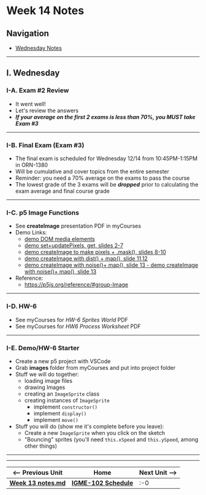 # Week 14 Notes

## Navigation

- [Wednesday Notes](#wednesday)
<!--
- [Friday Notes](#friday)
-->

<hr>


<a id="wednesday" />

## I. Wednesday

### I-A. Exam #2 Review
- It went well!
- Let's review the answers
- ***If your average on the first 2 exams is less than 70%, you MUST take Exam #3***

<hr>

### I-B. Final Exam (Exam #3)
- The final exam is scheduled for Wednesday 12/14 from 10:45PM-1:15PM in ORN-1380
- Will be cumulative and cover topics from the entire semester
- Reminder: you need a 70% average on the exams to pass the course
- The lowest grade of the 3 exams will be ***dropped*** prior to calculating the exam average and final course grade

<hr>

### I-C. p5 Image Functions
- See **createImage** presentation PDF in myCourses
- Demo Links:
  - [demo DOM media elements](https://editor.p5js.org/wmharris/sketches/puLB3Nn0G)
  - [demo set+updatePixels, get, slides 2-7](https://editor.p5js.org/wmharris/sketches/02xiOOxXn)
  - [demo createImage to make pixels + .mask(), slides 8-10](https://editor.p5js.org/wmharris/sketches/KRpHGF1iW)
  - [demo createImage with dist() + map(), slide 11,12](https://editor.p5js.org/wmharris/sketches/timp8jqFu)
  - [demo createImage with noise()+ map(), slide 13 - demo createImage with noise()+ map(), slide 13](https://editor.p5js.org/wmharris/sketches/iiyIIqotA)
- Reference:
  - https://p5js.org/reference/#group-Image

<hr>

### I-D. HW-6
- See myCourses for *HW-6 Sprites World* PDF
- See myCourses for *HW6 Process Worksheet* PDF

<hr>

### I-E. Demo/HW-6 Starter
- Create a new p5 project with VSCode
- Grab **images** folder from myCourses and put into project folder
- Stuff we will do together:
  - loading image files
  - drawing Images
  - creating an `ImageSprite` class
  - creating instances of `ImageSprite`
    - implement `constructor()`
    - implement `display()`
    - implement `move()`
- Stuff you will do (show me it's complete before you leave):
  - Create a new `ImageSprite` when you click on the sketch
  - "Bouncing" sprites (you'll need `this.xSpeed` and `this.ySpeed`, among other things)

<!--

<hr>

<a id="friday" />

## III. Friday

-->

<hr><hr>

| <-- Previous Unit | Home | Next Unit -->
| --- | --- | --- 
| [**Week 13 notes.md**](13.md)     |  [**IGME-102 Schedule**](../schedule.md) | :-0
